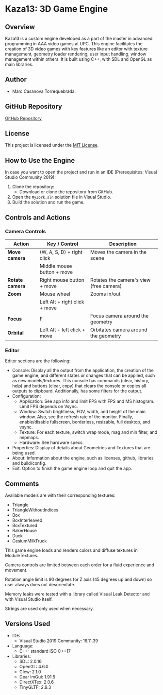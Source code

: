 # **Kaza13**: 3D Game Engine

## **Overview**

Kaza13 is a custom engine developed as a part of the master in advanced programming in AAA video games at UPC. This engine facilitates the creation of 3D video games with key features like an editor with texture management, geometry loader rendering, user input handling, window management within others. It is built using C++, with SDL and OpenGL as main libraries.

## **Author**

- Marc Casanova Torrequebrada.

## **GitHub Repository**

[GitHub Repository](https://github.com/SirKaza/Kaza13-3D-Engine)

## **License**

This project is licensed under the [MIT License](LICENSE).

## **How to Use the Engine**

In case you want to open the project and run in an IDE (Prerequisites: Visual Studio Community 2019):
1. Clone the repository:
   - Download or clone the repository from GitHub.
2. Open the `MyZork.sln` solution file in Visual Studio.
3. Build the solution and run the game.

## **Controls and Actions**

### **Camera Controls**
| **Action**         | **Key / Control**             | **Description**                         |
|--------------------|-------------------------------|-----------------------------------------|
| **Move camera**    | (W, A, S, D) + right click    | Moves the camera in the scene           |
|                    | Middle mouse button + move    |                                         |
| **Rotate camera**  | Right mouse button + move     | Rotates the camera's view (free camera) |
| **Zoom**           | Mouse wheel                   | Zooms in/out                            |
|                    | Left Alt + right click + move |                                         |
| **Focus**          | F                             | Focus camera around the geometry        |
| **Orbital**        | Left Alt + left click + move  | Orbitates camera around the geometry    |

### **Editor**

Editor sections are the following:
  - Console: Display all the output from the application, the creation of the game engine, and different states or changes that can be applied, such as new models/textures. This console has commands (clear, history, help) and buttons (clear, copy) that clears the console or copies all outputs to clipboard. Additionally, has some filters for the output.
  - Configuration:
    - Application: See app info and limit FPS with FPS and MS histogram. Limit FPS depends on Vsync.
    - Window: Switch brightness, FOV, width, and height of the main window. Also, see the refresh rate of the monitor. Finally, enable/disable fullscreen, borderless, resizable, full desktop, and vsync.
    - Texture: For each texture, switch wrap mode, mag and min filter, and mipmaps.
    - Hardware: See hardware specs.
  - Properties: Display of details about Geometries and Textures that are being used.
  - About: Information about the engine, such as licenses, github, libraries and build/config.
  - Exit: Option to finish the game engine loop and quit the app.

## **Comments**

Available models are with their corresponding textures:
  - Triangle
  - TriangleWithoutIndices
  - Box
  - BoxInterleaved
  - BoxTextured
  - BakerHouse
  - Duck
  - CesiumMilkTruck

This game engine loads and renders colors and diffuse textures in ModuleTextures.

Camera controls are limited between each order for a fluid experience and movement.

Rotation angle limit is 90 degrees for Z axis (45 degrees up and down) so user always does not desorientate.

Memory leaks were tested with a library called Visual Leak Detector and with Visual Studio itself.

Strings are used only used when necessary.

## **Versions Used**

- IDE: 
  - Visual Studio 2019 Community: 16.11.39
- Language:
  - C++: standard ISO C++17
- Libraries:
  - SDL: 2.0.16
  - OpenGL: 4.6.0
  - Glew: 2.1.0
  - Dear ImGui: 1.91.5
  - DirectXTex: 2.0.6
  - TinyGLTF: 2.9.3